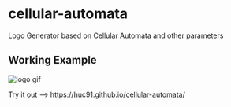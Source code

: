 # cellular-automata

Logo Generator based on Cellular Automata and other parameters

## Working Example

![logo gif](https://media.giphy.com/media/46zKX5Bnt6ri3tmeJY/giphy.gif)

Try it out --> https://huc91.github.io/cellular-automata/
